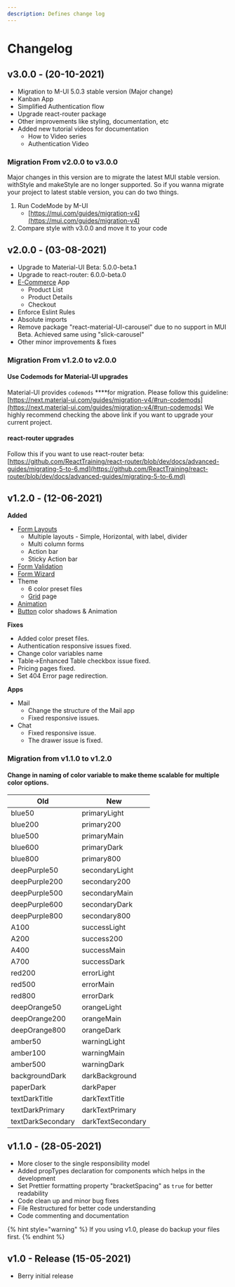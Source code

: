```yaml
---
description: Defines change log
---
```


# Changelog

## v3.0.0 - (20-10-2021)

* Migration to M-UI 5.0.3 stable version (Major change)
* Kanban App
* Simplified Authentication flow
* Upgrade react-router package
* Other improvements like styling, documentation, etc
* Added new tutorial videos for documentation
  * How to Video series
  * Authentication Video

### Migration From v2.0.0 to v3.0.0

Major changes in this version are to migrate the latest MUI stable version. withStyle and makeStyle are no longer supported. So if you wanna migrate your project to latest stable version, you can do two things.

1. Run CodeMode by M-UI
   * [https://mui.com/guides/migration-v4](https://mui.com/guides/migration-v4)
2. Compare style with v3.0.0 and move it to your code

## v2.0.0 - (03-08-2021)

* Upgrade to Material-UI Beta: 5.0.0-beta.1
* Upgrade to react-router: 6.0.0-beta.0
* [E-Commerce](https://berrydashboard.io/e-commerce/products) App
  * Product List
  * Product Details
  * Checkout
* Enforce Eslint Rules
* Absolute imports
* Remove package "react-material-UI-carousel" due to no support in MUI Beta. Achieved same using "slick-carousel"
* Other minor improvements & fixes

### Migration From v1.2.0 to v2.0.0

#### Use Codemods for Material-UI upgrades

Material-UI provides `codemods` \*\*\*\*for migration. Please follow this guideline: [https://next.material-ui.com/guides/migration-v4/#run-codemods](https://next.material-ui.com/guides/migration-v4/#run-codemods) We highly recommend checking the above link if you want to upgrade your current project.

#### react-router upgrades

Follow this if you want to use react-router beta: [https://github.com/ReactTraining/react-router/blob/dev/docs/advanced-guides/migrating-5-to-6.md](https://github.com/ReactTraining/react-router/blob/dev/docs/advanced-guides/migrating-5-to-6.md)

## v1.2.0 - (12-06-2021)

**Added**

* [Form Layouts](https://berrydashboard.io/forms/layouts/layouts)
  * Multiple layouts - Simple, Horizontal, with label, divider
  * Multi column forms
  * Action bar
  * Sticky Action bar
* [Form Validation](https://berrydashboard.io/forms/forms-validation)
* [Form Wizard](https://berrydashboard.io/forms/forms-wizard)
* Theme
  * 6 color preset files
  * [Grid](https://berrydashboard.io/utils/util-grid) page
* [Animation](https://berrydashboard.io/utils/util-animation)
* [Button](https://berrydashboard.io/components/button) color shadows & Animation

**Fixes**

* Added color preset files.
* Authentication responsive issues fixed.
* Change color variables name
* Table->Enhanced Table checkbox issue fixed.
* Pricing pages fixed.
* Set 404 Error page redirection.

**Apps**

* Mail
  * Change the structure of the Mail app
  * Fixed responsive issues.
* Chat
  * Fixed responsive issue.
  * The drawer issue is fixed.

### Migration from v1.1.0 to v1.2.0

#### Change in naming of color variable to make theme scalable for multiple color options.

| Old               | New               |
| ----------------- | ----------------- |
| blue50            | primaryLight      |
| blue200           | primary200        |
| blue500           | primaryMain       |
| blue600           | primaryDark       |
| blue800           | primary800        |
| deepPurple50      | secondaryLight    |
| deepPurple200     | secondary200      |
| deepPurple500     | secondaryMain     |
| deepPurple600     | secondaryDark     |
| deepPurple800     | secondary800      |
| A100              | successLight      |
| A200              | success200        |
| A400              | successMain       |
| A700              | successDark       |
| red200            | errorLight        |
| red500            | errorMain         |
| red800            | errorDark         |
| deepOrange50      | orangeLight       |
| deepOrange200     | orangeMain        |
| deepOrange800     | orangeDark        |
| amber50           | warningLight      |
| amber100          | warningMain       |
| amber500          | warningDark       |
| backgroundDark    | darkBackground    |
| paperDark         | darkPaper         |
| textDarkTitle     | darkTextTitle     |
| textDarkPrimary   | darkTextPrimary   |
| textDarkSecondary | darkTextSecondary |

## v1.1.0 - (28-05-2021)

* More closer to the single responsibility model
* Added propTypes declaration for components which helps in the development
* Set Prettier formatting property "bracketSpacing" as `true` for better readability
* Code clean up and minor bug fixes
* File Restructured for better code understanding
* Code commenting and documentation

{% hint style="warning" %}
If you using v1.0, please do backup your files first.
{% endhint %}

## v1.0 - Release (15-05-2021)

* Berry initial release
